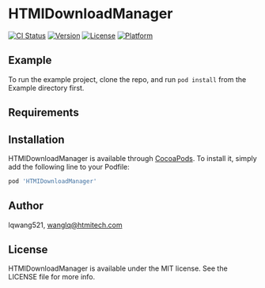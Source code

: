 # HTMIDownloadManager

[![CI Status](http://img.shields.io/travis/lqwang521/HTMIDownloadManager.svg?style=flat)](https://travis-ci.org/lqwang521/HTMIDownloadManager)
[![Version](https://img.shields.io/cocoapods/v/HTMIDownloadManager.svg?style=flat)](http://cocoapods.org/pods/HTMIDownloadManager)
[![License](https://img.shields.io/cocoapods/l/HTMIDownloadManager.svg?style=flat)](http://cocoapods.org/pods/HTMIDownloadManager)
[![Platform](https://img.shields.io/cocoapods/p/HTMIDownloadManager.svg?style=flat)](http://cocoapods.org/pods/HTMIDownloadManager)

## Example

To run the example project, clone the repo, and run `pod install` from the Example directory first.

## Requirements

## Installation

HTMIDownloadManager is available through [CocoaPods](http://cocoapods.org). To install
it, simply add the following line to your Podfile:

```ruby
pod 'HTMIDownloadManager'
```

## Author

lqwang521, wanglq@htmitech.com

## License

HTMIDownloadManager is available under the MIT license. See the LICENSE file for more info.
